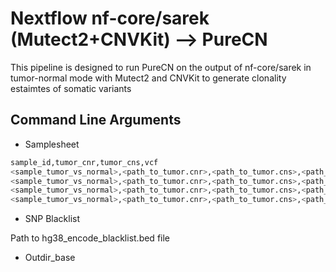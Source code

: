 # Nextflow nf-core/sarek (Mutect2+CNVKit) --> PureCN

This pipeline is designed to run PureCN on the output of nf-core/sarek in tumor-normal mode with Mutect2 and CNVKit to generate clonality estaimtes of somatic variants

## Command Line Arguments

- Samplesheet

```bash
sample_id,tumor_cnr,tumor_cns,vcf
<sample_tumor_vs_normal>,<path_to_tumor.cnr>,<path_to_tumor.cns>,<path_to_filtered.vcf.gz>
<sample_tumor_vs_normal>,<path_to_tumor.cnr>,<path_to_tumor.cns>,<path_to_filtered.vcf.gz>
<sample_tumor_vs_normal>,<path_to_tumor.cnr>,<path_to_tumor.cns>,<path_to_filtered.vcf.gz>
<sample_tumor_vs_normal>,<path_to_tumor.cnr>,<path_to_tumor.cns>,<path_to_filtered.vcf.gz>
```

- SNP Blacklist

Path to hg38_encode_blacklist.bed file

- Outdir_base